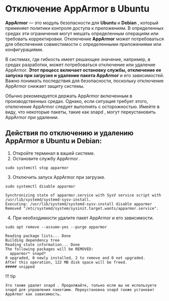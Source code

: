 # Отключение AppArmor в Ubuntu

**AppArmor** — это модуль безопасности для **Ubuntu** и **Debian** , который применяет политики контроля доступа к приложениям. В определенных средах эти ограничения могут мешать определенным операциям или требовать корректировки. Отключение **AppArmor** может потребоваться для обеспечения совместимости с определенными приложениями или конфигурациями.

В системах, где гибкость имеет решающее значение, например, в средах разработки, может потребоваться отключение или удаление AppArmor. __Этот процесс включает остановку службы, отключение ее запуска при загрузке и удаление пакета AppArmor__ и его зависимостей. Важно понимать последствия для безопасности, поскольку отключение AppArmor снижает защиту системы.

Обычно рекомендуется держать AppArmor включенным в производственных средах. Однако, если ситуация требует этого, отключение AppArmor следует выполнять с осторожностью. Имейте в виду, что некоторые пакеты, такие как snapd , могут переустановить AppArmor при удалении.

## Действия по отключению и удалению AppArmor в Ubuntu и Debian:

1. Откройте терминал в вашей системе.
2. Остановите службу AppArmor .
  ```
  sudo systemctl stop apparmor
  ```
3. Отключить запуск AppArmor при загрузке.
  ```
  sudo systemctl disable apparmor
  
  Synchronizing state of apparmor.service with SysV service script with /usr/lib/systemd/systemd-sysv-install.
  Executing: /usr/lib/systemd/systemd-sysv-install disable apparmor
  Removed "/etc/systemd/system/sysinit.target.wants/apparmor.service".
  ```
4. При необходимости удалите пакет AppArmor и его зависимости.
  ```
  sudo apt remove --assume-yes --purge apparmor

  Reading package lists... Done
  Building dependency tree       
  Reading state information... Done
  The following packages will be REMOVED:
    apparmor* snapd*
  0 upgraded, 0 newly installed, 2 to remove and 0 not upgraded.
  After this operation, 122 MB disk space will be freed.
  ##### snipped
  ```

!!! tip

    Это также удалит snapd . Продолжайте, только если вы не используете snapd для управления пакетами. Переустановка snapd также установит AppArmor как зависимость.